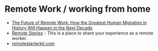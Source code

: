 # Remote Work / working from home

- [The Future of Remote Work: How the Greatest Human Migration in History Will Happen in the Next Decade](https://levels.io/the-greatest-migration/)
- [Remote Stories](https://www.remotestories.com/) - This is a place to share your experience as a remote worker.
- [remotestarterkit.com](https://www.remotestarterkit.com/)
